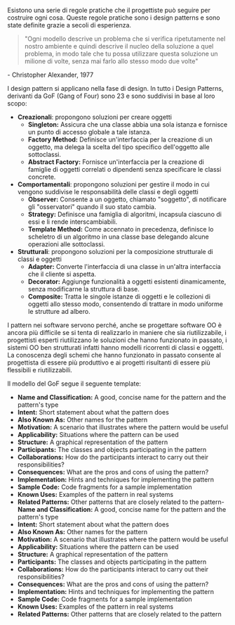Esistono una serie di regole pratiche che il progettiste può seguire per costruire ogni cosa. Queste regole pratiche sono i design patterns e sono state definite grazie a secoli di esperienza.

>"Ogni modello descrive un problema che si verifica ripetutamente nel nostro ambiente e quindi descrive il nucleo della soluzione a quel problema, in modo tale che tu possa utilizzare questa soluzione un milione di volte, senza mai farlo allo stesso modo due volte"

\- Christopher Alexander, 1977

I design pattern si applicano nella fase di design.
In tutto i Design Patterns, derivanti da GoF (Gang of Four) sono 23 e sono suddivisi in base al loro scopo:
- **Creazionali**: propongono soluzioni per creare oggetti
	- **Singleton:** Assicura che una classe abbia una sola istanza e fornisce un punto di accesso globale a tale istanza.
	- **Factory Method:** Definisce un'interfaccia per la creazione di un oggetto, ma delega la scelta del tipo specifico dell'oggetto alle sottoclassi.
	- **Abstract Factory:** Fornisce un'interfaccia per la creazione di famiglie di oggetti correlati o dipendenti senza specificare le classi concrete.
- **Comportamentali**: propongono soluzioni per gestire il modo in cui vengono suddivise le responsabilità delle classi e degli oggetti
	-  **Observer:** Consente a un oggetto, chiamato "soggetto", di notificare gli "osservatori" quando il suo stato cambia.
	- **Strategy:** Definisce una famiglia di algoritmi, incapsula ciascuno di essi e li rende interscambiabili.
	- **Template Method:** Come accennato in precedenza, definisce lo scheletro di un algoritmo in una classe base delegando alcune operazioni alle sottoclassi.
- **Strutturali**: propongono soluzioni per la composizione strutturale di classi e oggetti
	- **Adapter:** Converte l'interfaccia di una classe in un'altra interfaccia che il cliente si aspetta.
	- **Decorator:** Aggiunge funzionalità a oggetti esistenti dinamicamente, senza modificarne la struttura di base.
	- **Composite:** Tratta le singole istanze di oggetti e le collezioni di oggetti allo stesso modo, consentendo di trattare in modo uniforme le strutture ad albero.

I pattern nei software servono perché, anche se progettare software OO è ancora più difficile se si tenta di realizzarlo in maniere che sia riutilizzabile, i progettisti esperti riutilizzano le soluzioni che hanno funzionato in passato, i sistemi OO ben strutturati infatti hanno modelli ricorrenti di classi e oggetti.
La conoscenza degli schemi che hanno funzionato in passato consente al progettista di essere più produttivo e ai progetti risultanti di essere più flessibili e riutilizzabili.

Il modello del GoF segue il seguente template:
- **Name and Classification:** A good, concise name for the pattern and the pattern's type
- **Intent:** Short statement about what the pattern does
- **Also Known As:** Other names for the pattern
- **Motivation:** A scenario that illustrates where the pattern would be useful
- **Applicability:** Situations where the pattern can be used
- **Structure:** A graphical representation of the pattern
- **Participants:** The classes and objects participating in the pattern
- **Collaborations:** How do the participants interact to carry out their responsibilities?
- **Consequences:** What are the pros and cons of using the pattern?
- **Implementation:** Hints and techniques for implementing the pattern
- **Sample Code:** Code fragments for a sample implementation
- **Known Uses:** Examples of the pattern in real systems
- **Related Patterns:** Other patterns that are closely related to the pattern- **Name and Classification:** A good, concise name for the pattern and the pattern's type
- **Intent:** Short statement about what the pattern does
- **Also Known As:** Other names for the pattern
- **Motivation:** A scenario that illustrates where the pattern would be useful
- **Applicability:** Situations where the pattern can be used
- **Structure:** A graphical representation of the pattern
- **Participants:** The classes and objects participating in the pattern
- **Collaborations:** How do the participants interact to carry out their responsibilities?
- **Consequences:** What are the pros and cons of using the pattern?
- **Implementation:** Hints and techniques for implementing the pattern
- **Sample Code:** Code fragments for a sample implementation
- **Known Uses:** Examples of the pattern in real systems
- **Related Patterns:** Other patterns that are closely related to the pattern